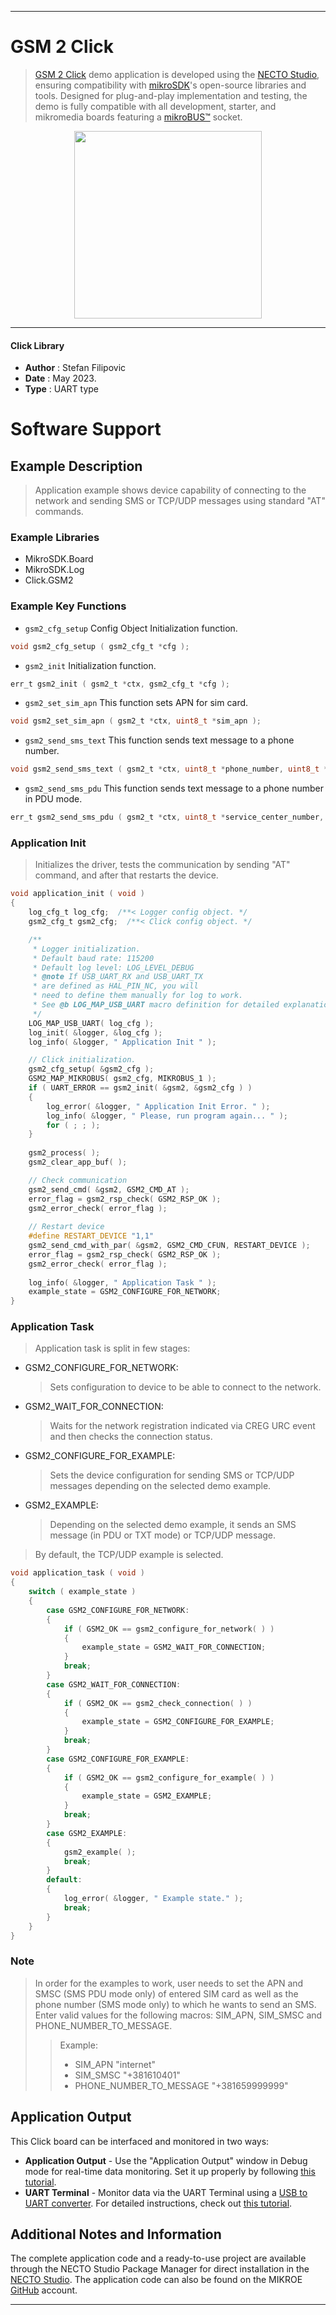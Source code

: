 
---
# GSM 2 Click

> [GSM 2 Click](https://www.mikroe.com/?pid_product=MIKROE-1375) demo application is developed using
the [NECTO Studio](https://www.mikroe.com/necto), ensuring compatibility with [mikroSDK](https://www.mikroe.com/mikrosdk)'s
open-source libraries and tools. Designed for plug-and-play implementation and testing, the demo is fully compatible with
all development, starter, and mikromedia boards featuring a [mikroBUS&trade;](https://www.mikroe.com/mikrobus) socket.

<p align="center">
  <img src="https://www.mikroe.com/?pid_product=MIKROE-1375&image=1" height=300px>
</p>

---

#### Click Library

- **Author**        : Stefan Filipovic
- **Date**          : May 2023.
- **Type**          : UART type

# Software Support

## Example Description

> Application example shows device capability of connecting to the network and sending SMS or TCP/UDP messages using standard "AT" commands.

### Example Libraries

- MikroSDK.Board
- MikroSDK.Log
- Click.GSM2

### Example Key Functions

- `gsm2_cfg_setup` Config Object Initialization function.
```c
void gsm2_cfg_setup ( gsm2_cfg_t *cfg );
```

- `gsm2_init` Initialization function.
```c
err_t gsm2_init ( gsm2_t *ctx, gsm2_cfg_t *cfg );
```

- `gsm2_set_sim_apn` This function sets APN for sim card.
```c
void gsm2_set_sim_apn ( gsm2_t *ctx, uint8_t *sim_apn );
```

- `gsm2_send_sms_text` This function sends text message to a phone number.
```c
void gsm2_send_sms_text ( gsm2_t *ctx, uint8_t *phone_number, uint8_t *sms_text );
```

- `gsm2_send_sms_pdu` This function sends text message to a phone number in PDU mode.
```c
err_t gsm2_send_sms_pdu ( gsm2_t *ctx, uint8_t *service_center_number, uint8_t *phone_number, uint8_t *sms_text );
```

### Application Init

> Initializes the driver, tests the communication by sending "AT" command, and after that restarts the device.

```c
void application_init ( void ) 
{
    log_cfg_t log_cfg;  /**< Logger config object. */
    gsm2_cfg_t gsm2_cfg;  /**< Click config object. */

    /**
     * Logger initialization.
     * Default baud rate: 115200
     * Default log level: LOG_LEVEL_DEBUG
     * @note If USB_UART_RX and USB_UART_TX
     * are defined as HAL_PIN_NC, you will
     * need to define them manually for log to work.
     * See @b LOG_MAP_USB_UART macro definition for detailed explanation.
     */
    LOG_MAP_USB_UART( log_cfg );
    log_init( &logger, &log_cfg );
    log_info( &logger, " Application Init " );

    // Click initialization.
    gsm2_cfg_setup( &gsm2_cfg );
    GSM2_MAP_MIKROBUS( gsm2_cfg, MIKROBUS_1 );
    if ( UART_ERROR == gsm2_init( &gsm2, &gsm2_cfg ) )
    {
        log_error( &logger, " Application Init Error. " );
        log_info( &logger, " Please, run program again... " );
        for ( ; ; );
    }
    
    gsm2_process( );
    gsm2_clear_app_buf( );

    // Check communication
    gsm2_send_cmd( &gsm2, GSM2_CMD_AT );
    error_flag = gsm2_rsp_check( GSM2_RSP_OK );
    gsm2_error_check( error_flag );
    
    // Restart device
    #define RESTART_DEVICE "1,1"
    gsm2_send_cmd_with_par( &gsm2, GSM2_CMD_CFUN, RESTART_DEVICE );
    error_flag = gsm2_rsp_check( GSM2_RSP_OK );
    gsm2_error_check( error_flag );
    
    log_info( &logger, " Application Task " );
    example_state = GSM2_CONFIGURE_FOR_NETWORK;
}
```

### Application Task

> Application task is split in few stages:
 - GSM2_CONFIGURE_FOR_NETWORK: 
   > Sets configuration to device to be able to connect to the network.
 - GSM2_WAIT_FOR_CONNECTION: 
   > Waits for the network registration indicated via CREG URC event and then checks the connection status.
 - GSM2_CONFIGURE_FOR_EXAMPLE:
   > Sets the device configuration for sending SMS or TCP/UDP messages depending on the selected demo example.
 - GSM2_EXAMPLE:
   > Depending on the selected demo example, it sends an SMS message (in PDU or TXT mode) or TCP/UDP message.
> By default, the TCP/UDP example is selected.

```c
void application_task ( void ) 
{
    switch ( example_state )
    {
        case GSM2_CONFIGURE_FOR_NETWORK:
        {
            if ( GSM2_OK == gsm2_configure_for_network( ) )
            {
                example_state = GSM2_WAIT_FOR_CONNECTION;
            }
            break;
        }
        case GSM2_WAIT_FOR_CONNECTION:
        {
            if ( GSM2_OK == gsm2_check_connection( ) )
            {
                example_state = GSM2_CONFIGURE_FOR_EXAMPLE;
            }
            break;
        }
        case GSM2_CONFIGURE_FOR_EXAMPLE:
        {
            if ( GSM2_OK == gsm2_configure_for_example( ) )
            {
                example_state = GSM2_EXAMPLE;
            }
            break;
        }
        case GSM2_EXAMPLE:
        {
            gsm2_example( );
            break;
        }
        default:
        {
            log_error( &logger, " Example state." );
            break;
        }
    }
}
```

### Note

> In order for the examples to work, user needs to set the APN and SMSC (SMS PDU mode only)
of entered SIM card as well as the phone number (SMS mode only) to which he wants to send an SMS.
Enter valid values for the following macros: SIM_APN, SIM_SMSC and PHONE_NUMBER_TO_MESSAGE.
> > Example: 
> > - SIM_APN "internet"
> > - SIM_SMSC "+381610401"
> > - PHONE_NUMBER_TO_MESSAGE "+381659999999"


## Application Output

This Click board can be interfaced and monitored in two ways:
- **Application Output** - Use the "Application Output" window in Debug mode for real-time data monitoring.
Set it up properly by following [this tutorial](https://www.youtube.com/watch?v=ta5yyk1Woy4).
- **UART Terminal** - Monitor data via the UART Terminal using
a [USB to UART converter](https://www.mikroe.com/click/interface/usb?interface*=uart,uart). For detailed instructions,
check out [this tutorial](https://help.mikroe.com/necto/v2/Getting%20Started/Tools/UARTTerminalTool).

## Additional Notes and Information

The complete application code and a ready-to-use project are available through the NECTO Studio Package Manager for 
direct installation in the [NECTO Studio](https://www.mikroe.com/necto). The application code can also be found on
the MIKROE [GitHub](https://github.com/MikroElektronika/mikrosdk_click_v2) account.

---
